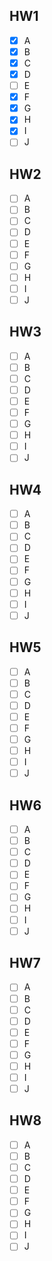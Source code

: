 ## HW1
- [x] A
- [x] B
- [x] C
- [x] D
- [ ] E
- [x] F
- [x] G
- [x] H
- [x] I
- [ ] J

## HW2
- [ ] A
- [ ] B
- [ ] C
- [ ] D
- [ ] E
- [ ] F
- [ ] G
- [ ] H
- [ ] I
- [ ] J

## HW3
- [ ] A
- [ ] B
- [ ] C
- [ ] D
- [ ] E
- [ ] F
- [ ] G
- [ ] H
- [ ] I
- [ ] J

## HW4
- [ ] A
- [ ] B
- [ ] C
- [ ] D
- [ ] E
- [ ] F
- [ ] G
- [ ] H
- [ ] I
- [ ] J

## HW5
- [ ] A
- [ ] B
- [ ] C
- [ ] D
- [ ] E
- [ ] F
- [ ] G
- [ ] H
- [ ] I
- [ ] J

## HW6
- [ ] A
- [ ] B
- [ ] C
- [ ] D
- [ ] E
- [ ] F
- [ ] G
- [ ] H
- [ ] I
- [ ] J

## HW7
- [ ] A
- [ ] B
- [ ] C
- [ ] D
- [ ] E
- [ ] F
- [ ] G
- [ ] H
- [ ] I
- [ ] J

## HW8
- [ ] A
- [ ] B
- [ ] C
- [ ] D
- [ ] E
- [ ] F
- [ ] G
- [ ] H
- [ ] I
- [ ] J
